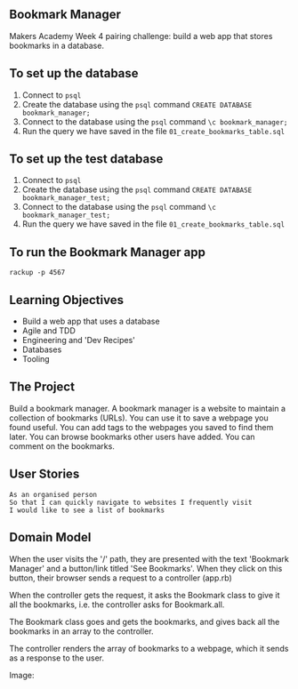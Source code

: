 ## Bookmark Manager

Makers Academy Week 4 pairing challenge: build a web app that stores bookmarks in a database.

## To set up the database

1. Connect to `psql`
2. Create the database using the `psql` command `CREATE DATABASE bookmark_manager;`
3. Connect to the database using the `psql` command `\c bookmark_manager;`
4. Run the query we have saved in the file `01_create_bookmarks_table.sql`

## To set up the test database

1. Connect to `psql`
2. Create the database using the `psql` command `CREATE DATABASE bookmark_manager_test;`
3. Connect to the database using the `psql` command `\c bookmark_manager_test;`
4. Run the query we have saved in the file `01_create_bookmarks_table.sql`

## To run the Bookmark Manager app

```
rackup -p 4567
```

## Learning Objectives

* Build a web app that uses a database
* Agile and TDD
* Engineering and 'Dev Recipes'
* Databases
* Tooling

## The Project

Build a bookmark manager. A bookmark manager is a website to maintain a collection of bookmarks (URLs). You can use it to save a webpage you found useful. You can add tags to the webpages you saved to find them later. You can browse bookmarks other users have added. You can comment on the bookmarks.

## User Stories
```
As an organised person
So that I can quickly navigate to websites I frequently visit
I would like to see a list of bookmarks
```

## Domain Model

When the user visits the '/' path, they are presented with the text 'Bookmark Manager' and a button/link titled 'See Bookmarks'. When they click on this button, their browser sends a request to a controller (app.rb)

When the controller gets the request, it asks the Bookmark class to give it all the bookmarks, i.e. the controller asks for Bookmark.all.

The Bookmark class goes and gets the bookmarks, and gives back all the bookmarks in an array to the controller.

The controller renders the array of bookmarks to a webpage, which it sends as a response to the user.

Image:
